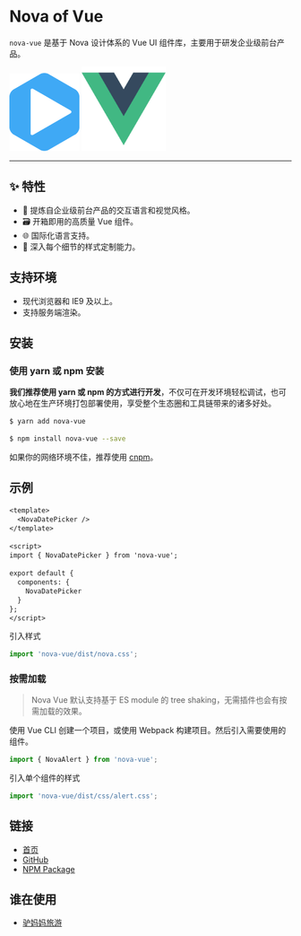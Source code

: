 # Nova of Vue

`nova-vue` 是基于 Nova 设计体系的 Vue UI 组件库，主要用于研发企业级前台产品。

<div class="pic-plus">
  <img width="125" src="./assets/nova-logo.svg"/>
  <span class="pic-plus-icon"></span>
  <img width="150" src="./assets/vue-logo.png"/>
</div>

---

## ✨ 特性

- 🏢 提炼自企业级前台产品的交互语言和视觉风格。
- 🗃️ 开箱即用的高质量 Vue 组件。
- 🌐 国际化语言支持。
- 📐 深入每个细节的样式定制能力。

## 支持环境

- 现代浏览器和 IE9 及以上。
- 支持服务端渲染。

## 安装

### 使用 yarn 或 npm 安装

**我们推荐使用 yarn 或 npm 的方式进行开发**，不仅可在开发环境轻松调试，也可放心地在生产环境打包部署使用，享受整个生态圈和工具链带来的诸多好处。

```bash
$ yarn add nova-vue
```

```bash
$ npm install nova-vue --save
```

如果你的网络环境不佳，推荐使用 [cnpm](https://github.com/cnpm/cnpm)。

## 示例

```vue
<template>
  <NovaDatePicker />
</template>

<script>
import { NovaDatePicker } from 'nova-vue';

export default {
  components: {
    NovaDatePicker
  }
};
</script>
```

引入样式

```js
import 'nova-vue/dist/nova.css';
```

### 按需加载

> Nova Vue 默认支持基于 ES module 的 tree shaking，无需插件也会有按需加载的效果。

使用 Vue CLI 创建一个项目，或使用 Webpack 构建项目。然后引入需要使用的组件。

```js
import { NovaAlert } from 'nova-vue';
```

引入单个组件的样式

```js
import 'nova-vue/dist/css/alert.css';
```

## 链接

- [首页](http://nova-vue.em2046.com/)
- [GitHub](https://github.com/LVMM-PC/nova-vue)
- [NPM Package](https://www.npmjs.com/package/nova-vue)

## 谁在使用

- [驴妈妈旅游](http://www.lvmama.com/)
